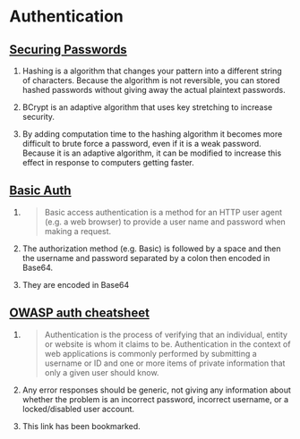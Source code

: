 # Authentication

## [Securing Passwords](https://thehackernews.com/2014/04/securing-passwords-with-bcrypt-hashing.html)

1. Hashing is a algorithm that changes your pattern into a different string of characters. Because the algorithm is not reversible, you can stored hashed passwords without giving away the actual plaintext passwords.

2. BCrypt is an adaptive algorithm that uses key stretching to increase security.

3. By adding computation time to the hashing algorithm it becomes more difficult to brute force a password, even if it is a weak password. Because it is an adaptive algorithm, it can be modified to increase this effect in response to computers getting faster.

## [Basic Auth](https://en.wikipedia.org/wiki/Basic_access_authentication)

1. >Basic access authentication is a method for an HTTP user agent (e.g. a web browser) to provide a user name and password when making a request.

2. The authorization method (e.g. Basic) is followed by a space and then the username and password separated by a colon then encoded in Base64.

3. They are encoded in Base64

## [OWASP auth cheatsheet](https://cheatsheetseries.owasp.org/cheatsheets/Authentication_Cheat_Sheet.html)

1. >Authentication is the process of verifying that an individual, entity or website is whom it claims to be. Authentication in the context of web applications is commonly performed by submitting a username or ID and one or more items of private information that only a given user should know.

2. Any error responses should be generic, not giving any information about whether the problem is an incorrect password, incorrect username, or a locked/disabled user account.

3. This link has been bookmarked.
